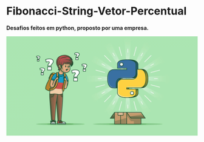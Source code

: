 # Fibonacci-String-Vetor-Percentual
<!DOCTYPE html>
<html lang="en">
<head>
    <meta charset="UTF-8">
    <meta http-equiv="X-UA-Compatible" content="IE=edge">
    <meta name="viewport" content="width=device-width, initial-scale=1.0">

</head>
<body>
    <p><b>Desafios feitos em python, proposto por uma empresa.</b></p>
    <img src="python.png">
</body>
</html>
